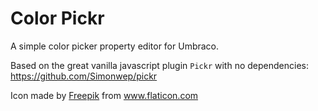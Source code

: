 # Color Pickr
A simple color picker property editor for Umbraco.

Based on the great vanilla javascript plugin `Pickr` with no dependencies: https://github.com/Simonwep/pickr


Icon made by <a href="https://www.flaticon.com/authors/freepik" title="Freepik">Freepik</a> from <a href="https://www.flaticon.com/" title="Flaticon"> www.flaticon.com</a>